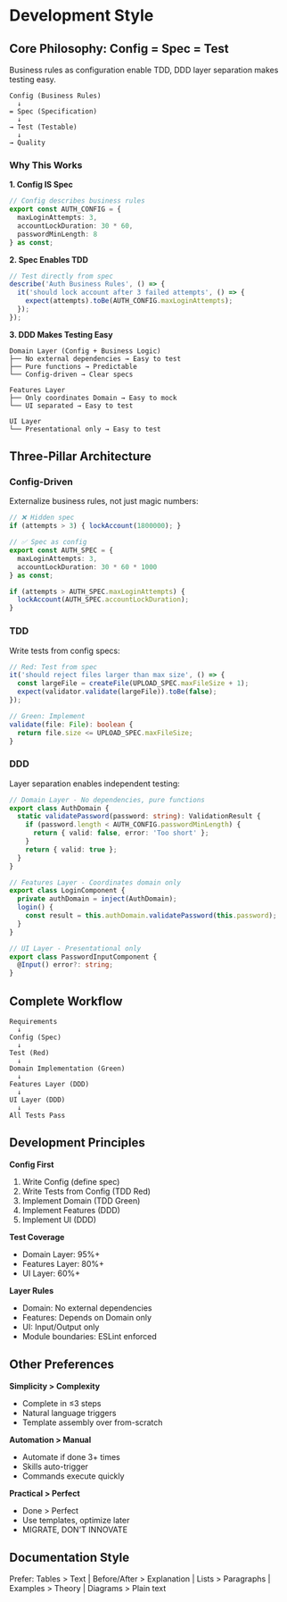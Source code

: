 # Development Style

## Core Philosophy: Config = Spec = Test

Business rules as configuration enable TDD, DDD layer separation makes testing easy.

```
Config (Business Rules)
  ↓
= Spec (Specification)
  ↓
→ Test (Testable)
  ↓
→ Quality
```

### Why This Works

**1. Config IS Spec**
```typescript
// Config describes business rules
export const AUTH_CONFIG = {
  maxLoginAttempts: 3,
  accountLockDuration: 30 * 60,
  passwordMinLength: 8
} as const;
```

**2. Spec Enables TDD**
```typescript
// Test directly from spec
describe('Auth Business Rules', () => {
  it('should lock account after 3 failed attempts', () => {
    expect(attempts).toBe(AUTH_CONFIG.maxLoginAttempts);
  });
});
```

**3. DDD Makes Testing Easy**
```
Domain Layer (Config + Business Logic)
├── No external dependencies → Easy to test
├── Pure functions → Predictable
└── Config-driven → Clear specs

Features Layer
├── Only coordinates Domain → Easy to mock
└── UI separated → Easy to test

UI Layer
└── Presentational only → Easy to test
```

## Three-Pillar Architecture

### Config-Driven
Externalize business rules, not just magic numbers:

```typescript
// ❌ Hidden spec
if (attempts > 3) { lockAccount(1800000); }

// ✅ Spec as config
export const AUTH_SPEC = {
  maxLoginAttempts: 3,
  accountLockDuration: 30 * 60 * 1000
} as const;

if (attempts > AUTH_SPEC.maxLoginAttempts) {
  lockAccount(AUTH_SPEC.accountLockDuration);
}
```

### TDD
Write tests from config specs:

```typescript
// Red: Test from spec
it('should reject files larger than max size', () => {
  const largeFile = createFile(UPLOAD_SPEC.maxFileSize + 1);
  expect(validator.validate(largeFile)).toBe(false);
});

// Green: Implement
validate(file: File): boolean {
  return file.size <= UPLOAD_SPEC.maxFileSize;
}
```

### DDD
Layer separation enables independent testing:

```typescript
// Domain Layer - No dependencies, pure functions
export class AuthDomain {
  static validatePassword(password: string): ValidationResult {
    if (password.length < AUTH_CONFIG.passwordMinLength) {
      return { valid: false, error: 'Too short' };
    }
    return { valid: true };
  }
}

// Features Layer - Coordinates domain only
export class LoginComponent {
  private authDomain = inject(AuthDomain);
  login() {
    const result = this.authDomain.validatePassword(this.password);
  }
}

// UI Layer - Presentational only
export class PasswordInputComponent {
  @Input() error?: string;
}
```

## Complete Workflow

```
Requirements
  ↓
Config (Spec)
  ↓
Test (Red)
  ↓
Domain Implementation (Green)
  ↓
Features Layer (DDD)
  ↓
UI Layer (DDD)
  ↓
All Tests Pass
```

## Development Principles

**Config First**
1. Write Config (define spec)
2. Write Tests from Config (TDD Red)
3. Implement Domain (TDD Green)
4. Implement Features (DDD)
5. Implement UI (DDD)

**Test Coverage**
- Domain Layer: 95%+
- Features Layer: 80%+
- UI Layer: 60%+

**Layer Rules**
- Domain: No external dependencies
- Features: Depends on Domain only
- UI: Input/Output only
- Module boundaries: ESLint enforced

## Other Preferences

**Simplicity > Complexity**
- Complete in ≤3 steps
- Natural language triggers
- Template assembly over from-scratch

**Automation > Manual**
- Automate if done 3+ times
- Skills auto-trigger
- Commands execute quickly

**Practical > Perfect**
- Done > Perfect
- Use templates, optimize later
- MIGRATE, DON'T INNOVATE

## Documentation Style

Prefer: Tables > Text | Before/After > Explanation | Lists > Paragraphs | Examples > Theory | Diagrams > Plain text
